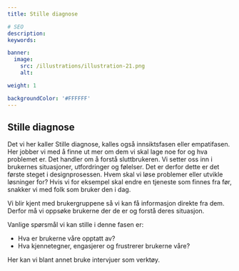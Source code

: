 ```yaml
---
title: Stille diagnose

# SEO
description:
keywords:

banner:
  image:
    src: /illustrations/illustration-21.png
    alt:

weight: 1

backgroundColor: '#FFFFFF'
---
```


## Stille diagnose

Det vi her kaller Stille diagnose, kalles også innsiktsfasen eller empatifasen. Her jobber vi med å finne ut mer om dem vi skal lage noe for og hva problemet er. 
Det handler om å forstå sluttbrukeren. Vi setter oss inn i brukernes situasjoner, utfordringer og følelser. Det er derfor dette er det første steget i designprosessen. 
Hvem skal vi løse problemer eller utvikle løsninger for? Hvis vi for eksempel skal endre en tjeneste som finnes fra før, snakker vi med folk som bruker den i dag.<br>  

Vi blir kjent med brukergruppene så vi kan få informasjon direkte fra dem. Derfor må vi oppsøke brukerne der de er og forstå deres situasjon.<br>  

Vanlige spørsmål vi kan stille i denne fasen er: 

- Hva er brukerne våre opptatt av?
- Hva kjennetegner, engasjerer og frustrerer brukerne våre?<br>

Her kan vi blant annet bruke intervjuer som verktøy.
